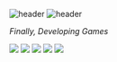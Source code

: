 ![header](https://capsule-render.vercel.app/api?type=Rect&height=20&color=gradient)
![header](https://capsule-render.vercel.app/api?type=soft&text=TRY%20SAY%20"HELLO%20OZY"&animation=twinkling&stroke=F9F0FF&color=_hexcode=#2E1E5B&fontColor=FFFFFF)

*Finally, Developing Games*

<img src="https://img.shields.io/badge/Unreal4-0E1128?style=for-the-badge&logo=unrealengine&logoColor=white"> <img src="https://img.shields.io/badge/Unreal5-0E1128?style=for-the-badge&logo=unrealengine&logoColor=white"> <img src="https://img.shields.io/badge/Unity-000000?style=for-the-badge&logo=unity&logoColor=white">
<img src="https://img.shields.io/badge/Figma-F24E1E?style=for-the-badge&logo=figma&logoColor=white"> <img src="https://img.shields.io/badge/Photoshop-31A8FF?style=for-the-badge&logo=adobephotoshop&logoColor=white">
